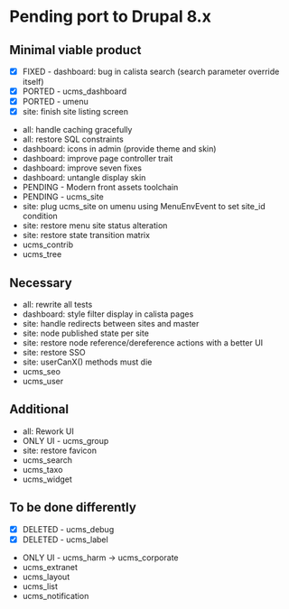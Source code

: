 # Pending port to Drupal 8.x

## Minimal viable product

 - [x] FIXED - dashboard: bug in calista search (search parameter override itself)
 - [x] PORTED - ucms_dashboard
 - [x] PORTED - umenu
 - [x] site: finish site listing screen
 - all: handle caching gracefully
 - all: restore SQL constraints
 - dashboard: icons in admin (provide theme and skin)
 - dashboard: improve page controller trait
 - dashboard: improve seven fixes
 - dashboard: untangle display skin
 - PENDING - Modern front assets toolchain
 - PENDING - ucms_site
 - site: plug ucms_site on umenu using MenuEnvEvent to set site_id condition
 - site: restore menu site status alteration
 - site: restore state transition matrix
 - ucms_contrib
 - ucms_tree

## Necessary

 - all: rewrite all tests
 - dashboard: style filter display in calista pages
 - site: handle redirects between sites and master
 - site: node published state per site
 - site: restore node reference/dereference actions with a better UI
 - site: restore SSO
 - site: userCanX() methods must die
 - ucms_seo
 - ucms_user

## Additional

 - all: Rework UI
 - ONLY UI - ucms_group
 - site: restore favicon
 - ucms_search
 - ucms_taxo
 - ucms_widget

## To be done differently

 - [x] DELETED - ucms_debug
 - [x] DELETED - ucms_label
 - ONLY UI - ucms_harm -> ucms_corporate
 - ucms_extranet
 - ucms_layout
 - ucms_list
 - ucms_notification
